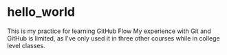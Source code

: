 # hello_world
This is my practice for learning GitHub Flow
My experience with Git and GitHub is limited, as I've only used it in three other courses while in college level classes.
